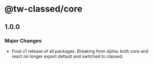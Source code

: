 # @tw-classed/core

## 1.0.0

### Major Changes

- Final v1 release of all packages. Breaking from alpha: both core and react no longer export default and switched to classed.
